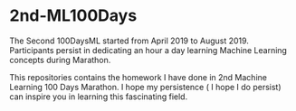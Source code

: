 # 2nd-ML100Days
The Second 100DaysML started from April 2019 to August 2019. Participants persist in dedicating an hour a day learning Machine Learning concepts during Marathon.

This repositories contains the homework I have done in 2nd Machine Learning 100 Days Marathon. I hope my persistence ( I hope I do persist) can inspire you in learning this fascinating field.
